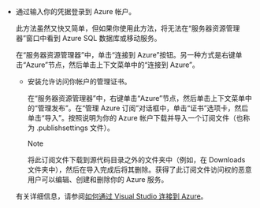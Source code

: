 * 通过输入你的凭据登录到 Azure 帐户。

     此方法虽然又快又简单，但如果你使用此方法，将无法在“服务器资源管理器”窗口中看到 Azure SQL 数据库或移动服务。

     在“服务器资源管理器”中，单击“连接到 Azure”按钮。另一种方式是右键单击“Azure”节点，然后单击上下文菜单中的“连接到 Azure”。

   * 安装允许访问你帐户的管理证书。

     在“服务器资源管理器”中，右键单击“Azure”节点，然后单击上下文菜单中的“管理发布”。在“管理 Azure 订阅”对话框中，单击“证书”选项卡，然后单击“导入”。按照说明为你的 Azure 帐户下载并导入一个订阅文件（也称为 .publishsettings 文件）。

     > [!NOTE]
     > 将此订阅文件下载到源代码目录之外的文件夹中（例如，在 Downloads 文件夹中），然后在导入完成后将其删除。获得了此订阅文件访问权的恶意用户可以编辑、创建和删除你的 Azure 服务。

    有关详细信息，请参阅[如何通过 Visual Studio 连接到 Azure](../articles/active-directory/role-based-access-control-configure.md)。

<!---HONumber=Mooncake_0815_2016-->